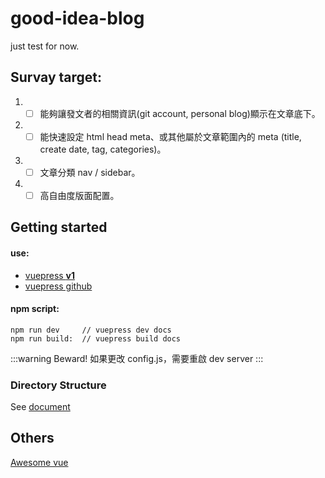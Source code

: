# good-idea-blog

just test for now.

## Survay target:

  1. - [ ] 能夠讓發文者的相關資訊(git account, personal blog)顯示在文章底下。
  1. - [ ] 能快速設定 html head meta、或其他屬於文章範圍內的 meta (title, create date, tag, categories)。
  1. - [ ] 文章分類 nav / sidebar。
  1. - [ ] 高自由度版面配置。

## Getting started

#### use:

- [vuepress **v1**](https://v1.vuepress.vuejs.org/)
- [vuepress github](https://github.com/vuepress)

#### npm script:

```test
npm run dev     // vuepress dev docs
npm run build:  // vuepress build docs
```

:::warning Beward!
如果更改 config.js，需要重啟 dev server
:::

### Directory Structure

See [document](https://v1.vuepress.vuejs.org/zh/guide/directory-structure.html#%E7%9B%AE%E5%BD%95%E7%BB%93%E6%9E%84)

## Others

[Awesome vue](https://github.com/vuepress/awesome-vuepress)
